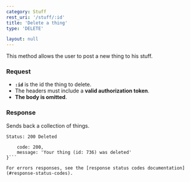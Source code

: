 ```yaml
---
category: Stuff
rest_uri: '/stuff/:id'
title: 'Delete a thing'
type: 'DELETE'

layout: null
---
```


This method allows the user to post a new thing to his stuff.

### Request

* **`:id`** is the id the thing to delete.
* The headers must include a **valid authorization token**.
* **The body is omitted**.

### Response

Sends back a collection of things.

```Status: 200 Deleted```
```{
    code: 200,
    message: 'Your thing (id: 736) was deleted'
}```

For errors responses, see the [response status codes documentation](#response-status-codes).
